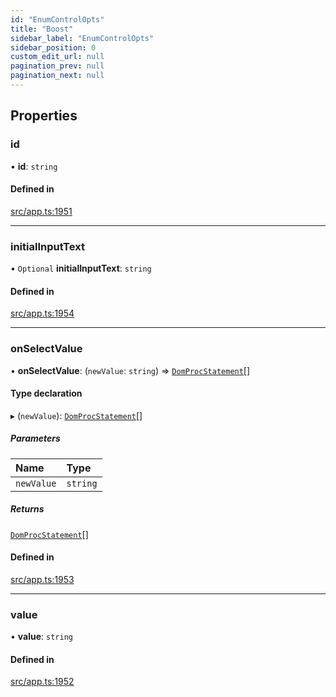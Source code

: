 ```yaml
---
id: "EnumControlOpts"
title: "Boost"
sidebar_label: "EnumControlOpts"
sidebar_position: 0
custom_edit_url: null
pagination_prev: null
pagination_next: null
---
```


## Properties

### id

• **id**: `string`

#### Defined in

[src/app.ts:1951](https://github.com/yolmio/boost/blob/b239488/src/app.ts#L1951)

___

### initialInputText

• `Optional` **initialInputText**: `string`

#### Defined in

[src/app.ts:1954](https://github.com/yolmio/boost/blob/b239488/src/app.ts#L1954)

___

### onSelectValue

• **onSelectValue**: (`newValue`: `string`) => [`DomProcStatement`](../namespaces/yom.md#domprocstatement)[]

#### Type declaration

▸ (`newValue`): [`DomProcStatement`](../namespaces/yom.md#domprocstatement)[]

##### Parameters

| Name | Type |
| :------ | :------ |
| `newValue` | `string` |

##### Returns

[`DomProcStatement`](../namespaces/yom.md#domprocstatement)[]

#### Defined in

[src/app.ts:1953](https://github.com/yolmio/boost/blob/b239488/src/app.ts#L1953)

___

### value

• **value**: `string`

#### Defined in

[src/app.ts:1952](https://github.com/yolmio/boost/blob/b239488/src/app.ts#L1952)
